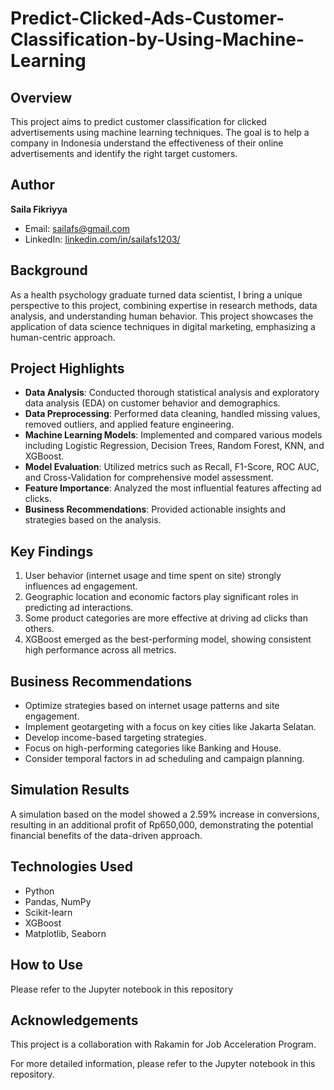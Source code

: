 # Predict-Clicked-Ads-Customer-Classification-by-Using-Machine-Learning

## Overview
This project aims to predict customer classification for clicked advertisements using machine learning techniques. The goal is to help a company in Indonesia understand the effectiveness of their online advertisements and identify the right target customers.

## Author
**Saila Fikriyya**
- Email: sailafs@gmail.com
- LinkedIn: [linkedin.com/in/sailafs1203/](https://linkedin.com/in/sailafs1203/)

## Background
As a health psychology graduate turned data scientist, I bring a unique perspective to this project, combining expertise in research methods, data analysis, and understanding human behavior. This project showcases the application of data science techniques in digital marketing, emphasizing a human-centric approach.

## Project Highlights
- **Data Analysis**: Conducted thorough statistical analysis and exploratory data analysis (EDA) on customer behavior and demographics.
- **Data Preprocessing**: Performed data cleaning, handled missing values, removed outliers, and applied feature engineering.
- **Machine Learning Models**: Implemented and compared various models including Logistic Regression, Decision Trees, Random Forest, KNN, and XGBoost.
- **Model Evaluation**: Utilized metrics such as Recall, F1-Score, ROC AUC, and Cross-Validation for comprehensive model assessment.
- **Feature Importance**: Analyzed the most influential features affecting ad clicks.
- **Business Recommendations**: Provided actionable insights and strategies based on the analysis.

## Key Findings
1. User behavior (internet usage and time spent on site) strongly influences ad engagement.
2. Geographic location and economic factors play significant roles in predicting ad interactions.
3. Some product categories are more effective at driving ad clicks than others.
4. XGBoost emerged as the best-performing model, showing consistent high performance across all metrics.

## Business Recommendations
- Optimize strategies based on internet usage patterns and site engagement.
- Implement geotargeting with a focus on key cities like Jakarta Selatan.
- Develop income-based targeting strategies.
- Focus on high-performing categories like Banking and House.
- Consider temporal factors in ad scheduling and campaign planning.

## Simulation Results
A simulation based on the model showed a 2.59% increase in conversions, resulting in an additional profit of Rp650,000, demonstrating the potential financial benefits of the data-driven approach.

## Technologies Used
- Python
- Pandas, NumPy
- Scikit-learn
- XGBoost
- Matplotlib, Seaborn

## How to Use
Please refer to the Jupyter notebook in this repository

## Acknowledgements
This project is a collaboration with Rakamin for Job Acceleration Program.

For more detailed information, please refer to the Jupyter notebook in this repository.
